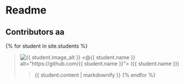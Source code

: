# Readme 
## Contributors aa

{% for student in site.students %}
  > <img src="{{ student.image }}" alt="{{ student.image_alt }}">
  > <@{{ student.name }} alt="https://github.com/{{ student.name }}">
  > ({{ student.name }})
  > 
  >>{{ student.content | markdownify }}
{% endfor %}

